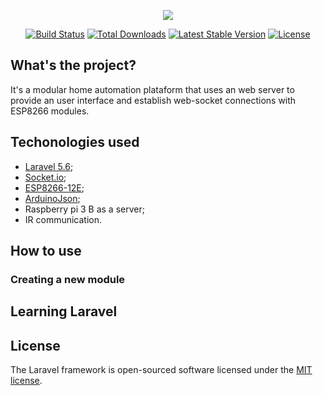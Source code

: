 <p align="center"><img src="https://laravel.com/assets/img/components/logo-laravel.svg"></p>

<p align="center">
<a href="https://travis-ci.org/laravel/framework"><img src="https://travis-ci.org/laravel/framework.svg" alt="Build Status"></a>
<a href="https://packagist.org/packages/laravel/framework"><img src="https://poser.pugx.org/laravel/framework/d/total.svg" alt="Total Downloads"></a>
<a href="https://packagist.org/packages/laravel/framework"><img src="https://poser.pugx.org/laravel/framework/v/stable.svg" alt="Latest Stable Version"></a>
<a href="https://packagist.org/packages/laravel/framework"><img src="https://poser.pugx.org/laravel/framework/license.svg" alt="License"></a>
</p>

## What's the project?

It's a modular home automation plataform that uses an web server to provide an user interface and establish web-socket connections with ESP8266 modules. 

## Techonologies used

- [Laravel 5.6](https://laravel.com/);
- [Socket.io](https://socket.io/);
- [ESP8266-12E](https://www.espressif.com/en/products/hardware/esp8266ex/overview);
- [ArduinoJson]();
- Raspberry pi 3 B as a server;
- IR communication.

## How to use

### Creating a new module


## Learning Laravel

## License

The Laravel framework is open-sourced software licensed under the [MIT license](https://opensource.org/licenses/MIT).
